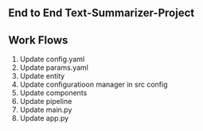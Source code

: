## End to End Text-Summarizer-Project

## Work Flows

1. Update config.yaml
2. Update params.yaml
3. Update entity
4. Update configuratioon manager in src config
5. Update components
6. Update pipeline
7. Update main.py
8. Update app.py 